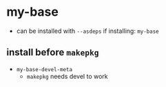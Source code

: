 # my-base

* can be installed with `--asdeps` if installing: `my-base`

## install before `makepkg`

* `my-base-devel-meta`
  * `makepkg` needs devel to work
